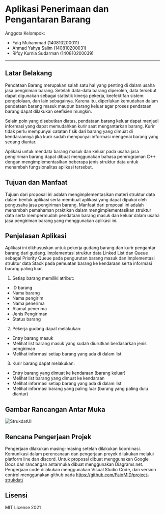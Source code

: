 # Aplikasi Penerimaan dan Pengantaran Barang

Anggota Kelompok:
* Faiq Muhammad (140810200011)
* Ahmad Yahya Salim (140810200031)
* Rifqy Kurnia Sudarman (140810200039)
---
## Latar Belakang
Pendataan Barang merupakan salah satu hal yang penting di dalam usaha jasa pengiriman barang. Setelah data-data barang diperoleh, data tersebut dapat digunakan sebagai statistik kinerja pekerja, keefektifan sistem pengelolaan, dan lain sebagainya. Karena itu, diperlukan kemudahan dalam pendataan barang masuk maupun barang keluar agar proses pendataan barang dapat dilakukan seefisien mungkin. 

Selain poin yang disebutkan diatas, pendataan barang keluar dapat menjadi informasi yang dapat memudahkan kurir saat mengantarkan barang. Kurir tidak perlu mempunyai catatan fisik dari barang yang dimuat di kendaraannya jika kurir sudah mempunyai informasi mengenai barang yang sedang diantar.

Aplikasi untuk mendata barang masuk dan keluar pada usaha jasa pengiriman barang dapat dibuat menggunakan bahasa pemrograman C++ dengan mengimplementasikan beberapa jenis struktur data untuk menambah fungsionalitas aplikasi tersebut.

## Tujuan dan Manfaat
Tujuan dari proposal ini adalah mengimplementasikan materi struktur data dalam bentuk aplikasi serta membuat aplikasi yang dapat dipakai oleh pengusaha jasa pengiriman barang.
Manfaat dari proposal ini adalah menambah pemahaman praktikan dalam mengimplementasikan struktur data serta mempermudah pendataan barang masuk dan keluar dalam usaha jasa pengiriman barang yang menggunakan aplikasi ini.

## Penjelasan Aplikasi
Aplikasi ini dikhususkan untuk pekerja gudang barang dan kurir pengantar barang dari gudang. Implementasi struktur data Linked List dan Queue sebagai Priority Queue pada pengurutan barang masuk dan Implementasi struktur data Stack pada pemuatan barang ke kendaraan serta informasi barang paling luar.

1. Setiap barang memiliki atribut:
- ID barang
- Nama barang
- Nama pengirim
- Nama penerima
- Alamat penerima
- Jenis Pengiriman
- Status barang

2. Pekerja gudang dapat melakukan:
- Entry barang masuk
- Melihat list barang masuk yang sudah diurutkan berdasarkan jenis pengiriman
- Melihat informasi setiap barang yang ada di dalam list

3. Kurir barang dapat melakukan:
- Entry barang yang dimuat ke kendaraan (barang keluar)
- Melihat list barang yang dimuat ke kendaraan
- Melihat informasi setiap barang yang ada di dalam list
- Melihat informasi barang yang paling luar (barang yang paling dulu diantar)


## Gambar Rancangan Antar Muka
<!--
Buat rancangan antar muka selengkap mungkin sesuai fungsi aplikasinya. rancangan antar muka
diusahakan serapih dan seindah mungkin. tools yang digunakan dalam pembuatan rancangan gambar
dibebaskan sesuai kreatifitas kalian
!-->
![StrukdatUI](https://user-images.githubusercontent.com/67610949/117093545-74688b80-ad8b-11eb-8937-dad08d7443fa.png)


## Rencana Pengerjaan Projek
<!--
Dalam kondisi pandemi seperti ini, tidak memungkinkan untuk bertemu bertatap muka. Maka dari itu
jelaskan bagaimana kalian bekerja sama, berkoordinasi, pembagian kerja.Tools apa yang kalian gunakan
untuk bekerja bersama sama cth github, google docs, google meet
!-->
Pengerjaan dilakukan masing-masing setelah dilakukan koordinasi.
Komunikasi dalam perencanaan dan pengerjaan proyek dilakukan melalui platform line dan discord. Untuk proposal dibuat menggunakan Google Docs dan rancangan antarmuka dibuat menggunakan Diagrams.net. 
Pengerjaan code dilakukan menggunakan Visual Studio Code, dan version control menggunakan github pada https://github.com/FaiqMID/project-strukdat/

## Lisensi

MIT License 2021
